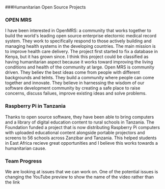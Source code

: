 ###Humanitarian Open Source Projects
### OPEN MRS
I have been interested in OpenMRS: a community that works together to build the world's leading open source enterprise electornic medical record system.
They work to specifically respond to those actively building and managing health systems in the developing countries. The main mission is to improve health care delivery. 
The project first started to fix a database in Kenya, but it has grown since. I think this project could be classified as having humanitarian aspect because it works toward improving the living conditions and health of the community at large.
Open MRS is community driven. They believ the best ideas come from people with different backgrounds and telnts. They build a community where people can come together and innovate. They believe in harnessing the wisdom of our software development community by creating a safe place to raise concerns, discuss failues, improve existing ideas and solve problems.

### Raspberry Pi in Tanzania
Thanks to open source software, they have been able to bring computers and a library of digital education content to rural schools in Tanzania. 
The Foundation funded a project that is now distributing Raspberry Pi computers with uploaded educational content alongside portable projectors and screens to 56 schools across Zanzibar and Tanzania. 
This helped students in East Africa recieve great opportunities and I believe this works towards a humanitarian cause.

### Team Progress
We are looking at issues that we can work on. 
One of the potential issues is changing the YouTube preview to show the name of the video rather than the link



